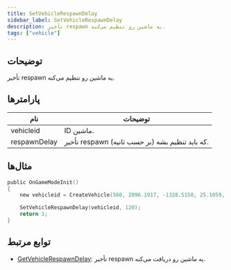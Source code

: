 ```yaml
---
title: SetVehicleRespawnDelay
sidebar_label: SetVehicleRespawnDelay
description: تأخیر respawn یه ماشین رو تنظیم می‌کنه.
tags: ["vehicle"]
---
```


<VersionWarn version='omp v1.1.0.2612' />

## توضیحات

تأخیر respawn یه ماشین رو تنظیم می‌کنه.

## پارامترها

| نام          | توضیحات                            |
|--------------|----------------------------------------|
| vehicleid    | ID ماشین.                 |
| respawnDelay | تأخیر respawn (بر حسب ثانیه) که باید تنظیم بشه. |

## مثال‌ها

```c
public OnGameModeInit()
{
    new vehicleid = CreateVehicle(560, 2096.1917, -1328.5150, 25.1059, 0.0000, 1, 8, 60);

    SetVehicleRespawnDelay(vehicleid, 120);
    return 1;
}
```

## توابع مرتبط

- [GetVehicleRespawnDelay](GetVehicleRespawnDelay): تأخیر respawn یه ماشین رو دریافت می‌کنه.